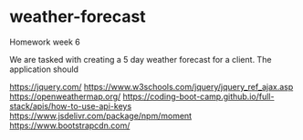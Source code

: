 # weather-forecast

Homework week 6

We are tasked with creating a 5 day weather forecast for a client. The application should

https://jquery.com/
https://www.w3schools.com/jquery/jquery_ref_ajax.asp
https://openweathermap.org/
https://coding-boot-camp.github.io/full-stack/apis/how-to-use-api-keys
https://www.jsdelivr.com/package/npm/moment
https://www.bootstrapcdn.com/
